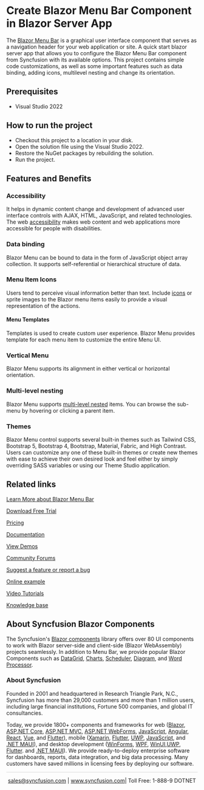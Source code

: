 # Create Blazor Menu Bar Component in Blazor Server App

The [Blazor Menu Bar](https://www.syncfusion.com/blazor-components/blazor-menu-bar?utm_source=github&utm_medium=listing&utm_campaign=blazor-menu-bar-github-samples) is a graphical user interface component that serves as a navigation header for your web application or site. A quick start blazor server app that allows you to configure the Blazor Menu Bar component from Syncfusion with its available options. This project contains simple code customizations, as well as some important features such as data binding, adding icons, multilevel nesting and change its orientation.

## Prerequisites

* Visual Studio 2022

## How to run the project

* Checkout this project to a location in your disk.
* Open the solution file using the Visual Studio 2022.
* Restore the NuGet packages by rebuilding the solution.
* Run the project.

## Features and Benefits

### Accessibility

It helps in dynamic content change and development of advanced user interface controls with AJAX, HTML, JavaScript, and related technologies.
The web [accessibility](https://blazor.syncfusion.com/documentation/menu-bar/accessibility?utm_source=github&utm_medium=listing&utm_campaign=blazor-menu-bar-github-samples) makes web content and web applications more accessible for people with disabilities.

### Data binding

Blazor Menu can be bound to data in the form of JavaScript object array collection. It supports self-referential or hierarchical structure of data.

### Menu Item Icons

Users tend to perceive visual information better than text. Include [icons](https://blazor.syncfusion.com/documentation/menu-bar/icons?utm_source=github&utm_medium=listing&utm_campaign=blazor-menu-bar-github-samples) or sprite images to the Blazor menu items easily to provide a visual representation of the actions.

#### Menu Templates

Templates is used to create custom user experience. Blazor Menu provides template for each menu item to customize the entire Menu UI.

### Vertical Menu

Blazor Menu supports its alignment in either vertical or horizontal orientation.

### Multi-level nesting

Blazor Menu supports [multi-level nested](https://blazor.syncfusion.com/documentation/menu-bar/icons#multilevel-nesting?utm_source=github&utm_medium=listing&utm_campaign=blazor-menu-bar-github-samples) items. You can browse the sub-menu by hovering or clicking a parent item.

### Themes

Blazor Menu control supports several built-in themes such as Tailwind CSS, Bootstrap 5, Bootstrap 4, Bootstrap, Material, Fabric, and High Contrast. Users can customize any one of these built-in themes or create new themes with ease to achieve their own desired look and feel either by simply overriding SASS variables or using our Theme Studio application.


## Related links
[Learn More about Blazor Menu Bar](https://www.syncfusion.com/blazor-components/blazor-menu-bar?utm_source=github&utm_medium=listing&utm_campaign=blazor-menu-bar-github-samples)

[Download Free Trial](https://www.syncfusion.com/downloads/blazor?utm_source=github&utm_medium=listing&utm_campaign=blazor-menu-bar-github-samples)

[Pricing](https://www.syncfusion.com/sales/teamlicense?utm_source=github&utm_medium=listing&utm_campaign=blazor-menu-bar-github-samples)

[Documentation](https://blazor.syncfusion.com/documentation/menu-bar/getting-started?utm_source=github&utm_medium=listing&utm_campaign=blazor-menu-bar-github-samples)

[View Demos](https://github.com/SyncfusionExamples/create-blazor-menu-bar-component-in-blazor-server-app?utm_source=github&utm_medium=listing&utm_campaign=blazor-menu-bar-github-samples)

[Community Forums](https://www.syncfusion.com/forums/blazor-components?utm_source=github&utm_medium=listing&utm_campaign=blazor-menu-bar-github-samples)

[Suggest a feature or report a bug](https://www.syncfusion.com/feedback/blazor-components?utm_source=github&utm_medium=listing&utm_campaign=blazor-menu-bar-github-samples)

[Online example](https://blazor.syncfusion.com/demos/menu-bar/default-functionalities?utm_source=github&utm_medium=listing&utm_campaign=blazor-menu-bar-github-samples)

[Video Tutorials](https://www.syncfusion.com/tutorial-videos/blazor/menu-bar?utm_source=github&utm_medium=listing&utm_campaign=blazor-menu-bar-github-samples)

[Knowledge base](https://www.syncfusion.com/kb/blazor-components?utm_source=github&utm_medium=listing&utm_campaign=blazor-menu-bar-github-samples)


## About Syncfusion Blazor Components
The Syncfusion's [Blazor components](https://www.syncfusion.com/blazor-components?utm_source=github&utm_medium=listing&utm_campaign=blazor-menu-bar-github-samples) library offers over 80 UI components to work with Blazor server-side and client-side (Blazor WebAssembly) projects seamlessly. In addition to Menu Bar, we provide popular Blazor Components such as [DataGrid](https://www.syncfusion.com/blazor-components/blazor-datagrid?utm_source=github&utm_medium=listing&utm_campaign=blazor-menu-bar-github-samples), [Charts](https://www.syncfusion.com/blazor-components/blazor-charts?utm_source=github&utm_medium=listing&utm_campaign=blazor-menu-bar-github-samples), [Scheduler](https://www.syncfusion.com/blazor-components/blazor-scheduler?utm_source=github&utm_medium=listing&utm_campaign=blazor-menu-bar-github-samples), [Diagram](https://www.syncfusion.com/blazor-components/blazor-diagram?utm_source=github&utm_medium=listing&utm_campaign=blazor-menu-bar-github-samples), and [Word Processor](https://www.syncfusion.com/blazor-components/blazor-word-processor?utm_source=github&utm_medium=listing&utm_campaign=blazor-menu-bar-github-samples).

### About Syncfusion
Founded in 2001 and headquartered in Research Triangle Park, N.C., Syncfusion has more than 29,000 customers and more than 1 million users, including large financial institutions, Fortune 500 companies, and global IT consultancies.

Today, we provide 1800+ components and frameworks for web ([Blazor](https://www.syncfusion.com/blazor-components?utm_source=github&utm_medium=listing&utm_campaign=blazor-menu-bar-github-samples), [ASP.NET Core](https://www.syncfusion.com/aspnet-core-ui-controls?utm_source=github&utm_medium=listing&utm_campaign=blazor-menu-bar-github-samples), [ASP.NET MVC](https://www.syncfusion.com/aspnet-mvc-ui-controls?utm_source=github&utm_medium=listing&utm_campaign=blazor-menu-bar-github-samples), [ASP.NET WebForms](https://www.syncfusion.com/jquery/aspnet-webforms-ui-controls?utm_source=github&utm_medium=listing&utm_campaign=blazor-menu-bar-github-samples), [JavaScript](https://www.syncfusion.com/javascript-ui-controls?utm_source=github&utm_medium=listing&utm_campaign=blazor-menu-bar-github-samples), [Angular](https://www.syncfusion.com/angular-components?utm_source=github&utm_medium=listing&utm_campaign=blazor-menu-bar-github-samples), [React](https://www.syncfusion.com/react-components?utm_source=github&utm_medium=listing&utm_campaign=blazor-menu-bar-github-samples), [Vue](https://www.syncfusion.com/vue-components?utm_source=github&utm_medium=listing&utm_campaign=blazor-menu-bar-github-samples), and [Flutter](https://www.syncfusion.com/flutter-widgets?utm_source=github&utm_medium=listing&utm_campaign=blazor-menu-bar-github-samples)), mobile ([Xamarin](https://www.syncfusion.com/xamarin-ui-controls?utm_source=github&utm_medium=listing&utm_campaign=blazor-menu-bar-github-samples), [Flutter](https://www.syncfusion.com/flutter-widgets?utm_source=github&utm_medium=listing&utm_campaign=blazor-menu-bar-github-samples), [UWP](https://www.syncfusion.com/uwp-ui-controls?utm_source=github&utm_medium=listing&utm_campaign=blazor-menu-bar-github-samples), [JavaScript](https://www.syncfusion.com/javascript-ui-controls?utm_source=github&utm_medium=listing&utm_campaign=blazor-menu-bar-github-samples), and [.NET MAUI](https://www.syncfusion.com/maui-controls?utm_source=github&utm_medium=listing&utm_campaign=blazor-menu-bar-github-samples)), and desktop development ([WinForms](https://www.syncfusion.com/winforms-ui-controls?utm_source=github&utm_medium=listing&utm_campaign=blazor-menu-bar-github-samples), [WPF](https://www.syncfusion.com/wpf-controls?utm_source=github&utm_medium=listing&utm_campaign=blazor-menu-bar-github-samples), [WinUI](https://www.syncfusion.com/winui-controls?utm_source=github&utm_medium=listing&utm_campaign=blazor-menu-bar-github-samples),[UWP](https://www.syncfusion.com/uwp-ui-controls?utm_source=github&utm_medium=listing&utm_campaign=blazor-menu-bar-github-samples), [Flutter](https://www.syncfusion.com/flutter-widgets?utm_source=github&utm_medium=listing&utm_campaign=blazor-menu-bar-github-samples). and [.NET MAUI](https://www.syncfusion.com/maui-controls?utm_source=github&utm_medium=listing&utm_campaign=blazor-menu-bar-github-samples)). We provide ready-to-deploy enterprise software for dashboards, reports, data integration, and big data processing. Many customers have saved millions in licensing fees by deploying our software.

<hr style="height:0.3px;border:none;color:lightgrey;background-color:lightgrey;" />

<p align="center">
<a href="mailto:sales@syncfusion.com?Subject=Syncfusion Blazor Menu Bar - GitHub" target="_top">sales@syncfusion.com</a> | <a href="https://www.syncfusion.com?utm_source=github&utm_medium=listing&utm_campaign=blazor-menu-bar-github-samples">www.syncfusion.com</a>| Toll Free: 1-888-9 DOTNET <br>
</p>